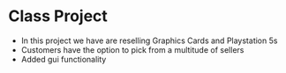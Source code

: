 # Class Project
- In this project we have are reselling Graphics Cards and Playstation 5s
- Customers have the option to pick from a multitude of sellers 
- Added gui functionality 